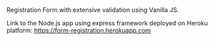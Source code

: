 
Registration Form with extensive validation using Vanilla JS. 

Link to the Node.js app using express framework deployed on Heroku platform: https://form-registration.herokuapp.com

